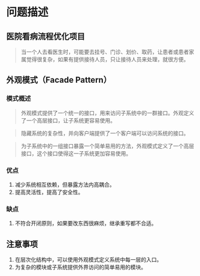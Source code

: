 # 问题描述

## 医院看病流程优化项目

> 当一个人去看医生时，可能要去挂号、门诊、划价、取药，让患者或患者家属觉得很复杂，如果有提供接待人员，只让接待人员来处理，就很方便。

## 外观模式（Facade Pattern）

### 模式概述

> 外观模式提供了一个统一的接口，用来访问子系统中的一群接口。外观定义了一个高层接口，让子系统更容易使用。

> 隐藏系统的复杂性，并向客户端提供了一个客户端可以访问系统的接口。

> 为子系统中的一组接口暴露一个简单易用的方法，外观模式定义了一个高层接口，这个接口使得这一子系统更加容易使用。

### 优点
1. 减少系统相互依赖，但暴露方法内高耦合。
2. 提高灵活性，提高了安全性。 

### 缺点
1. 不符合开闭原则，如果要改东西很麻烦，继承重写都不合适。

## 注意事项
1. 在层次化结构中，可以使用外观模式定义系统中每一层的入口。
2. 为复杂的模块或子系统提供外界访问的简单易用的模块。
